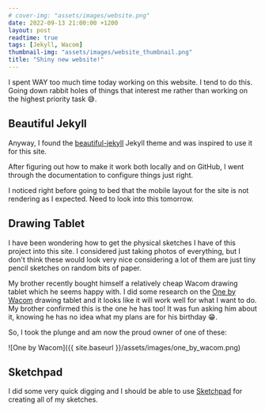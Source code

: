 ```yaml
---
# cover-img: "assets/images/website.png"
date: 2022-09-13 21:00:00 +1200
layout: post
readtime: true
tags: [Jekyll, Wacom]
thumbnail-img: "assets/images/website_thumbnail.png"
title: "Shiny new website!"
---
```

I spent WAY too much time today working on this website. I tend to do this. Going down rabbit holes of things that interest me rather than working on the highest priority task :sweat_smile:.

## Beautiful Jekyll

Anyway, I found the [beautiful-jekyll][beautiful-jekyll] Jekyll theme and was inspired to use it for this site.

After figuring out how to make it work both locally and on GitHub, I went through the documentation to configure things just right.

I noticed right before going to bed that the mobile layout for the site is not rendering as I expected. Need to look into this tomorrow.

## Drawing Tablet

I have been wondering how to get the physical sketches I have of this project into this site. I considered just taking photos of everything, but I don't think these would look very nice considering a lot of them are just tiny pencil sketches on random bits of paper.

My brother recently bought himself a relatively cheap Wacom drawing tablet which he seems happy with. I did some research on the [One by Wacom][one-by-wacom] drawing tablet and it looks like it will work well for what I want to do. My brother confirmed this is the one he has too! It was fun asking him about it, knowing he has no idea what my plans are for his birthday :grin:.

So, I took the plunge and am now the proud owner of one of these:

![One by Wacom]({{ site.baseurl }}/assets/images/one_by_wacom.png)

## Sketchpad

I did some very quick digging and I should be able to use [Sketchpad][sketchpad] for creating all of my sketches.

[beautiful-jekyll]: https://github.com/daattali/beautiful-jekyll
[one-by-wacom]: https://estore.wacom.com/en-NZ/catalog/category/view/s/tablets/id/45/#one-by-wacom
[sketchpad]: https://sketch.io/sketchpad/
